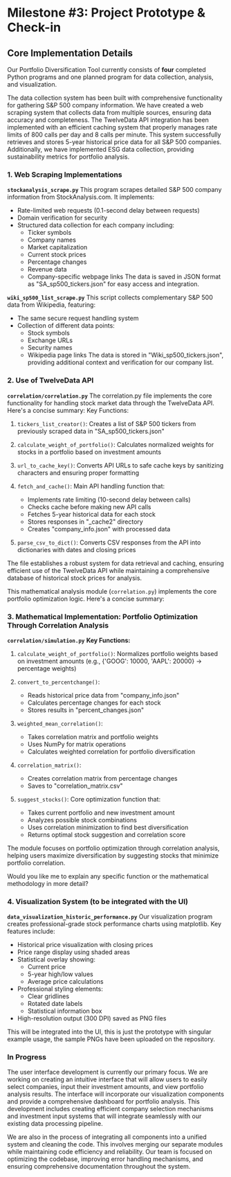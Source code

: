 # Milestone #3: Project Prototype & Check-in

## Core Implementation Details

Our Portfolio Diversification Tool currently consists of **four** completed Python programs and one planned program for data collection, analysis, and visualization.

The data collection system has been built with comprehensive functionality for gathering S&P 500 company information. We have created a web scraping system that collects data from multiple sources, ensuring data accuracy and completeness. The TwelveData API integration has been implemented with an efficient caching system that properly manages rate limits of 800 calls per day and 8 calls per minute. This system successfully retrieves and stores 5-year historical price data for all S&P 500 companies. Additionally, we have implemented ESG data collection, providing sustainability metrics for portfolio analysis.

### 1. Web Scraping Implementations

**`stockanalysis_scrape.py`**
This program scrapes detailed S&P 500 company information from StockAnalysis.com. It implements:
- Rate-limited web requests (0.1-second delay between requests)
- Domain verification for security
- Structured data collection for each company including:
  - Ticker symbols
  - Company names
  - Market capitalization
  - Current stock prices
  - Percentage changes
  - Revenue data
  - Company-specific webpage links
The data is saved in JSON format as "SA_sp500_tickers.json" for easy access and integration.

**`wiki_sp500_list_scrape.py`**
This script collects complementary S&P 500 data from Wikipedia, featuring:
- The same secure request handling system
- Collection of different data points:
  - Stock symbols
  - Exchange URLs
  - Security names
  - Wikipedia page links
The data is stored in "Wiki_sp500_tickers.json", providing additional context and verification for our company list.

### 2. Use of TwelveData API  
**`correlation/correlation.py`**
The correlation.py file implements the core functionality for handling stock market data through the TwelveData API. Here's a concise summary:
Key Functions:

1. `tickers_list_creator()`: Creates a list of S&P 500 tickers from previously scraped data in "SA_sp500_tickers.json"

2. `calculate_weight_of_portfolio()`: Calculates normalized weights for stocks in a portfolio based on investment amounts

3. `url_to_cache_key()`: Converts API URLs to safe cache keys by sanitizing characters and ensuring proper formatting

4. `fetch_and_cache()`: Main API handling function that:
    - Implements rate limiting (10-second delay between calls)
    - Checks cache before making new API calls
    - Fetches 5-year historical data for each stock
    - Stores responses in "_cache2" directory
    - Creates "company_info.json" with processed data

5. `parse_csv_to_dict()`: Converts CSV responses from the API into dictionaries with dates and closing prices

The file establishes a robust system for data retrieval and caching, ensuring efficient use of the TwelveData API while maintaining a comprehensive database of historical stock prices for analysis.

This mathematical analysis module (`correlation.py`) implements the core portfolio optimization logic. Here's a concise summary:

### 3. Mathematical Implementation: Portfolio Optimization Through Correlation Analysis
**`correlation/simulation.py`**
**Key Functions:**
1. `calculate_weight_of_portfolio()`: Normalizes portfolio weights based on investment amounts (e.g., {'GOOG': 10000, 'AAPL': 20000} → percentage weights)

2. `convert_to_percentchange()`: 
   - Reads historical price data from "company_info.json"
   - Calculates percentage changes for each stock
   - Stores results in "percent_changes.json"

3. `weighted_mean_correlation()`: 
   - Takes correlation matrix and portfolio weights
   - Uses NumPy for matrix operations
   - Calculates weighted correlation for portfolio diversification

4. `correlation_matrix()`:
   - Creates correlation matrix from percentage changes
   - Saves to "correlation_matrix.csv"

5. `suggest_stocks()`: Core optimization function that:
   - Takes current portfolio and new investment amount
   - Analyzes possible stock combinations
   - Uses correlation minimization to find best diversification
   - Returns optimal stock suggestion and correlation score

The module focuses on portfolio optimization through correlation analysis, helping users maximize diversification by suggesting stocks that minimize portfolio correlation.

Would you like me to explain any specific function or the mathematical methodology in more detail?

### 4. Visualization System (to be integrated with the UI)

**`data_visualization_historic_performance.py`**
Our visualization program creates professional-grade stock performance charts using matplotlib. Key features include:
- Historical price visualization with closing prices
- Price range display using shaded areas
- Statistical overlay showing:
  - Current price
  - 5-year high/low values
  - Average price calculations
- Professional styling elements:
  - Clear gridlines
  - Rotated date labels
  - Statistical information box
- High-resolution output (300 DPI) saved as PNG files

This will be integrated into the UI, this is just the prototype with singular example usage, the sample PNGs have been uploaded on the repository.

### In Progress
The user interface development is currently our primary focus. We are working on creating an intuitive interface that will allow users to easily select companies, input their investment amounts, and view portfolio analysis results. The interface will incorporate our visualization components and provide a comprehensive dashboard for portfolio analysis. This development includes creating efficient company selection mechanisms and investment input systems that will integrate seamlessly with our existing data processing pipeline.

We are also in the process of integrating all components into a unified system and cleaning the code. This involves merging our separate modules while maintaining code efficiency and reliability. Our team is focused on optimizing the codebase, improving error handling mechanisms, and ensuring comprehensive documentation throughout the system.